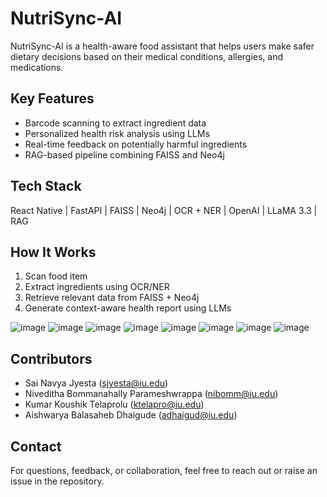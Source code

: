 # NutriSync-AI

NutriSync-AI is a health-aware food assistant that helps users make safer dietary decisions based on their medical conditions, allergies, and medications.

## Key Features
- Barcode scanning to extract ingredient data
- Personalized health risk analysis using LLMs
- Real-time feedback on potentially harmful ingredients 
- RAG-based pipeline combining FAISS and Neo4j

## Tech Stack
React Native | FastAPI | FAISS | Neo4j | OCR + NER | OpenAI | LLaMA 3.3 | RAG

## How It Works
1. Scan food item
2. Extract ingredients using OCR/NER
3. Retrieve relevant data from FAISS + Neo4j
4. Generate context-aware health report using LLMs

![image](https://github.com/user-attachments/assets/ace675d0-0ebc-482d-be3d-e85f103d0363)
![image](https://github.com/user-attachments/assets/692684de-4df0-4921-9970-20de63cacc8b)
![image](https://github.com/user-attachments/assets/d3b105c6-fdb7-47a0-93cf-9c0b7455ff46)
![image](https://github.com/user-attachments/assets/a8379f59-00f7-4bc4-ae21-d44caaefd0c8)
![image](https://github.com/user-attachments/assets/35ffeed4-3057-4042-a1dc-34c869adfd14)
![image](https://github.com/user-attachments/assets/acea9eab-db02-4760-83d8-0775e3d64b84)
![image](https://github.com/user-attachments/assets/41cba537-80f7-45ca-b2a0-8f4141f7ea5b)
![image](https://github.com/user-attachments/assets/c74dd281-c5bb-453e-8e60-9eef4edd4dbb)


## Contributors
- Sai Navya Jyesta (sjyesta@iu.edu)
- Niveditha Bommanahally Parameshwrappa (nibomm@iu.edu)
- Kumar Koushik Telaprolu (ktelapro@iu.edu)
- Aishwarya Balasaheb Dhaigude (adhaigud@iu.edu)


## Contact
For questions, feedback, or collaboration, feel free to reach out or raise an issue in the repository.
